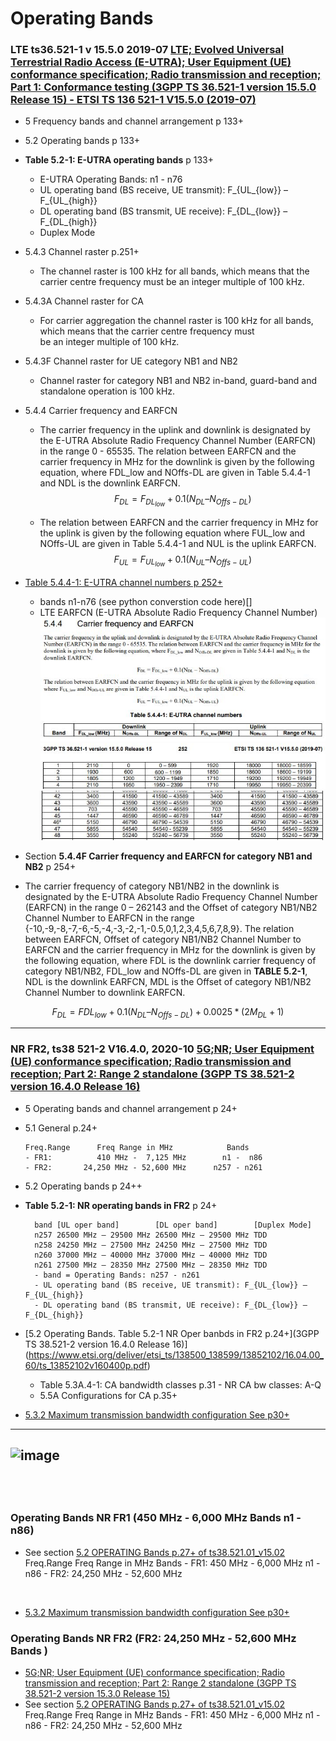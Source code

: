 # Operating Bands

### LTE ts36.521-1 v 15.5.0 2019-07 [LTE; Evolved Universal Terrestrial Radio Access (E-UTRA); User Equipment (UE) conformance specification; Radio transmission and reception; Part 1: Conformance testing (3GPP TS 36.521-1 version 15.5.0 Release 15) - ETSI TS 136 521-1 V15.5.0 (2019-07)](https://www.etsi.org/deliver/etsi_ts/136500_136599/13652101/15.05.00_60/ts_13652101v150500p.pdf)

* 5 Frequency bands and channel arrangement p 133+
* 5.2 Operating bands p 133+
* **Table 5.2-1: E-UTRA operating bands** p 133+
  - E-UTRA Operating Bands: n1 - n76 
  - UL operating band (BS receive, UE transmit): F_{UL_{low}} – F_{UL_{high}}
  - DL operating band (BS transmit, UE receive): F_{DL_{low}} – F_{DL_{high}}
  - Duplex Mode
    
* 5.4.3 Channel raster  p.251+
  - The channel raster is 100 kHz for all bands, which means that the carrier centre frequency must be an integer multiple of 100 kHz.
      
* 5.4.3A Channel raster for CA
  - For carrier aggregation the channel raster is 100 kHz for all bands, which means that the carrier centre frequency must  
      be an integer multiple of 100 kHz.
      
* 5.4.3F Channel raster for UE category NB1 and NB2
  - Channel raster for category NB1 and NB2 in-band, guard-band and standalone operation is 100 kHz.
      
* 5.4.4 Carrier frequency and EARFCN 
  - The carrier frequency in the uplink and downlink is designated by the E-UTRA Absolute Radio Frequency Channel
      Number (EARFCN) in the range 0 - 65535. The relation between EARFCN and the carrier frequency in MHz for the
      downlink is given by the following equation, where FDL_low and NOffs-DL are given in Table 5.4.4-1 and NDL is the
      downlink EARFCN.
$$F_{DL} = F_{DL_{low}} + 0.1(N_{DL} – N_{Offs-DL})$$

   - The relation between EARFCN and the carrier frequency in MHz for the uplink is given by the following equation
      where FUL_low and NOffs-UL are given in Table 5.4.4-1 and NUL is the uplink EARFCN.
$$F_{UL} = F_{UL_{low}} + 0.1(N_{UL} – N_{Offs-UL})$$

* [Table 5.4.4-1: E-UTRA channel numbers p 252+](https://www.etsi.org/deliver/etsi_ts/136500_136599/13652101/15.05.00_60/ts_13652101v150500p.pdf) 
  * bands n1-n76 (see python converstion code here)[]
  * LTE EARFCN (E-UTRA Absolute Radio Frequency Channel Number)
![EARFCN_001.JPG](EARFCN_001.JPG)
![EARFCN_002.JPG](EARFCN_002.JPG)
![EARFCN_003.JPG](EARFCN_003.JPG)

* Section **5.4.4F Carrier frequency and EARFCN for category NB1 and NB2** p 254+
* 
    The carrier frequency of category NB1/NB2 in the downlink is designated by the E-UTRA Absolute Radio Frequency
    Channel Number (EARFCN) in the range 0 – 262143 and the Offset of category NB1/NB2 Channel Number to
    EARFCN in the range {-10,-9,-8,-7,-6,-5,-4,-3,-2,-1,-0.5,0,1,2,3,4,5,6,7,8,9}. The relation between EARFCN, Offset of
    category NB1/NB2 Channel Number to EARFCN and the carrier frequency in MHz for the downlink is given by the
    following equation, where FDL is the downlink carrier frequency of category NB1/NB2, FDL_low and NOffs-DL are given in
    **TABLE 5.2-1**, NDL is the downlink EARFCN, MDL is the Offset of category NB1/NB2 Channel Number to downlink
    EARFCN.

$$F_{DL} = F{DL_{low}} + 0.1(N_{DL} – N_{Offs-DL}) + 0.0025*(2M_{DL}+1)$$


---

### NR FR2, ts38 521-2 V16.4.0, 2020-10  [5G;NR; User Equipment (UE) conformance specification; Radio transmission and reception; Part 2: Range 2 standalone (3GPP TS 38.521-2 version 16.4.0 Release 16)](https://www.etsi.org/deliver/etsi_ts/138500_138599/13852102/16.04.00_60/ts_13852102v160400p.pdf)

* 5 Operating bands and channel arrangement p 24+
* 5.1 General p.24+

      Freq.Range      Freq Range in MHz            Bands
      - FR1:          410 MHz -  7,125 MHz        n1 -  n86
      - FR2:       24,250 MHz - 52,600 MHz      n257 - n261
      
* 5.2 Operating bands p 24++
* **Table 5.2-1: NR operating bands in FR2** p 24+

        band [UL oper band]        [DL oper band]        [Duplex Mode]
        n257 26500 MHz – 29500 MHz 26500 MHz – 29500 MHz TDD
        n258 24250 MHz – 27500 MHz 24250 MHz – 27500 MHz TDD
        n260 37000 MHz – 40000 MHz 37000 MHz – 40000 MHz TDD
        n261 27500 MHz – 28350 MHz 27500 MHz – 28350 MHz TDD
        - band = Operating Bands: n257 - n261 
        - UL operating band (BS receive, UE transmit): F_{UL_{low}} – F_{UL_{high}}
        - DL operating band (BS transmit, UE receive): F_{DL_{low}} – F_{DL_{high}}
  
    







* [5.2 Operating Bands. Table 5.2-1 NR Oper banbds in FR2  p.24+](3GPP TS 38.521-2 version 16.4.0 Release 16)](https://www.etsi.org/deliver/etsi_ts/138500_138599/13852102/16.04.00_60/ts_13852102v160400p.pdf)
  * Table 5.3A.4-1: CA bandwidth classes p.31      - NR CA bw classes: A-Q
  * 5.5A Configurations for CA p.35+
![]()
![]()
![]()

* [5.3.2 Maximum transmission bandwidth configuration See p30+](https://www.etsi.org/deliver/etsi_ts/138500_138599/13852101/15.02.00_60/ts_13852101v150200p.pdf)


---


![image](https://user-images.githubusercontent.com/8783973/110927120-dc01dd80-82ea-11eb-89cc-ba4deb33d6e4.png)
---
![]()
![]()
![]()
---


### Operating Bands NR FR1 (450 MHz -  6,000 MHz      Bands n1 - n86)
* See section  [5.2 OPERATING Bands p.27+ of ts38.521.01_v15.02](https://www.etsi.org/deliver/etsi_ts/138500_138599/13852101/15.02.00_60/ts_13852101v150200p.pdf)
      Freq.Range      Freq Range in MHz          Bands
      - FR1:          450 MHz -  6,000 MHz      n1 - n86
      - FR2:       24,250 MHz - 52,600 MHz
      
![]()
![]()
![]()

* [5.3.2 Maximum transmission bandwidth configuration See p30+](https://www.etsi.org/deliver/etsi_ts/138500_138599/13852101/15.02.00_60/ts_13852101v150200p.pdf)


### Operating Bands NR FR2 (FR2: 24,250 MHz - 52,600 MHz  Bands )
* [5G;NR; User Equipment (UE) conformance specification; Radio transmission and reception; Part 2: Range 2 standalone (3GPP TS 38.521-2 version 15.3.0 Release 15) ](https://www.etsi.org/deliver/etsi_ts/138500_138599/13852102/15.03.00_60/ts_13852102v150300p.pdf)
* See section  [5.2 OPERATING Bands p.27+ of ts38.521.01_v15.02](https://www.etsi.org/deliver/etsi_ts/138500_138599/13852102/15.03.00_60/ts_13852102v150300p.pdf)
      Freq.Range      Freq Range in MHz          Bands
      - FR1:          450 MHz -  6,000 MHz      n1 - n86
      - FR2:       24,250 MHz - 52,600 MHz



